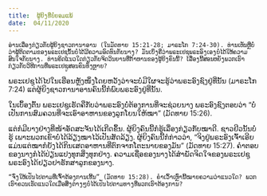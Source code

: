 ```yaml
---
title:  ຜູ້ຍິງທີ່ບໍ່ຍອມແພ້
date:  04/11/2020
---
```


`ອ່ານເລື່ອງກ່ຽວກັບຜູ້ຍິງຊາວການາອານ (ໃນມັດທາຍ 15:21-28; ມາຣະໂກ 7:24-30). ທ່ານເຫັນຫຼືບໍ່ວ່າຜູ້ຕິດຕາມຂອງພຣະເຢຊູນັ້ນບໍ່ໄດ້ມີຄວາມອົດທົນກັບນາງ? ມັນເບິ່ງຄືວ່າພຣະເຢຊູພຣະອົງເອງບໍ່ໄດ້ໃຫ້ຄວາມສົນໃຈກັບນາງ. ທ່ານຄິດແນວໃດກ່ຽວກັບຈິດວິນຍານທີ່ກ້າຫານຂອງຜູ້ຍິງຄົນນີ້? ເລື່ອງນີ້ສອນຫຍັງພວກເຮົາກ່ຽວກັບວິທີການທີ່ພຣະເຢຊູສອນຄົນທັງຫຼາຍ?`

ພຣະເຢຊູໄດ້ໄປໃນເຮືອນຫຼັງໜຶ່ງໂດຍຫວັງວ່າຈະບໍ່ມີໃຜຈະຮູ້ວ່າພຣະອົງຊົງຢູ່ທີ່ນັ້ນ (ມາຣະໂກ 7:24) ແຕ່ຜູ້ຍິງຊາວການາອານຄົນນີ້ກໍພົບພຣະອົງຢູ່ທີ່ນັ້ນ.

ໃນເບຶ້ອງຕົ້ນ ພຣະເຢຊູເຮັດຄືກັບວ່າພຣະອົງບໍ່ຕ້ອງການທີ່ຈະຊ່ວຍນາງ ພຣະອົງຊົງຕອບວ່າ “ບໍ່ເປັນການສົມຄວນທີ່ຈະເອົາອາຫານຂອງລູກໂຍນໃຫ້ໝາ” (ມັດທາຍ 15:26).

ແຕ່ກໍມີບາງຢ່າງທີ່ໜ້າອັດສະຈັນໄດ້ເກີດຂຶ້ນ. ຜູ້ຍິງຄົນນີ້ກໍຮູ້ເລື່ອງກ່ຽວກັບໝາດີ. ຊາວຢິວນັ້ນບໍ່ຮູ້ ເພາະພວກເຂົາບໍ່ໄດ້ລ້ຽງໝາໄວ້ເປັນສັດລ້ຽງ. ຜູ້ຍິງຄົນນີ້ກໍກ່າວວ່າ, “ຈິງຢູ່ພຣະອົງເຈົ້າເອີຍ ແມ່ນແຕ່ໝາກໍຍັງໄດ້ກິນເສດອາຫານທີ່ຕົກຈາກໂຕະນາຍຂອງມັນ” (ມັດທາຍ 15:27). ຄຳຕອບຂອງນາງກໍໄດ້ປ່ຽນແປງທຸກສິ່ງທຸກຢ່າງ. ຄວາມເຊື່ອຂອງນາງໄດ້ສຳພັດຈິດໃຈຂອງພຣະເຢຊູ ພຣະອົງໄດ້ຢຽວຢາຮັກສາລູກຂອງນາງ.

`“ຈົ່ງໃຫ້ເປັນໄປຕາມທີ່ເຈົ້າຕ້ອງການເທີ້ນ” (ມັດທາຍ 15:28). ຄຳເວົ້າເຫຼົ່ານີ້ໝາຍຄວາມວ່າແນວໃດ? ພວກເຮົາຄວນເຮັດແນວໃດເມື່ອສິ່ງຕ່າງໆບໍ່ໄດ້ເປັນໄປຕາມທາງທີ່ພວກເຮົາຕ້ອງການ?`